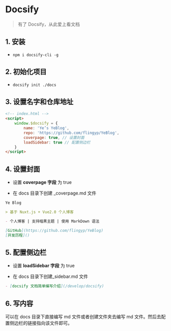 # Docsify

> 有了 Docsify，从此爱上看文档

## 1. 安装

- `npm i docsify-cli -g`

## 2. 初始化项目

- `docsify init ./docs`

## 3. 设置名字和仓库地址

```html
<!-- index.html -->
<script>
	window.$docsify = {
		name: 'Ye’s YeBlog',
		repo: 'https://github.com/flingyp/YeBlog',
		coverpage: true, // 设置封面
		loadSidebar: true // 配置侧边栏
	}
</script>
```

## 4. 设置封面

- 设置 **coverpage 字段** 为 true

- 在 docs 目录下创建 \_coverpage.md 文件

```md
Ye Blog

> 基于 Nuxt.js + Vue2.0 个人博客

- 个人博客 | 支持暗黑主题 | 使用 MarkDown 语法

[GitHub](https://github.com/flingyp/YeBlog)
[开发历程]()
```

## 5. 配置侧边栏

- 设置 **loadSidebar 字段** 为 true

- 在 docs 目录下创建\_sidebar.md 文件

```md
- [docsify 文档简单编写介绍](/develop/docsify)
```

## 6. 写内容

可以在 docs 目录下直接编写 md 文件或者创建文件夹去编写 md 文件。然后去配置侧边栏的链接指向该文件即可。
